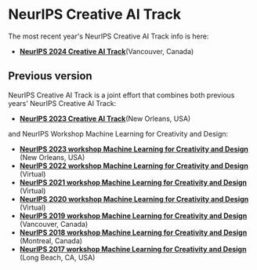 # NeurIPS Creative AI Track


The most recent year's NeurIPS Creative AI Track info is here:

* **[NeurIPS 2024 Creative AI Track](https://neurips-creative-ai.github.io/2024/)**(Vancouver, Canada)

## Previous version

NeurIPS Creative AI Track is a joint effort that combines both previous years' NeurIPS Creative AI Track:

* **[NeurIPS 2023 Creative AI Track](https://neurips-creative-ai.github.io/2023/)**(New Orleans, USA)
  
and NeurIPS Workshop Machine Learning for Creativity and Design:

* **[NeurIPS 2023 workshop Machine Learning for Creativity and Design](https://neuripscreativityworkshop.github.io/2023/)** (New Orleans, USA)
* **[NeurIPS 2022 workshop Machine Learning for Creativity and Design](https://neuripscreativityworkshop.github.io/2022/)** (Virtual)
* **[NeurIPS 2021 workshop Machine Learning for Creativity and Design](https://neuripscreativityworkshop.github.io/2021)** (Virtual)
* **[NeurIPS 2020 workshop Machine Learning for Creativity and Design](https://neurips2020creativity.github.io/)** (Virtual)
* **[NeurIPS 2019 workshop Machine Learning for Creativity and Design](http://neurips2019creativity.github.io/)** (Vancouver, Canada)
* **[NeurIPS 2018 workshop Machine Learning for Creativity and Design](https://nips2018creativity.github.io/)** (Montreal, Canada)
* **[NeurIPS 2017 workshop Machine Learning for Creativity and Design](https://nips2017creativity.github.io/)** (Long Beach, CA, USA)
